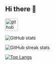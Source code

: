 ## Hi there 👋

<!--
**ArZarLordOfMango/ArZarLordOfMango** is a ✨ _special_ ✨ repository because its `README.md` (this file) appears on your GitHub profile.
-->
[<img src='https://cdn.jsdelivr.net/npm/simple-icons@3.0.1/icons/github.svg' alt='github' height='40'>](https://github.com/ArZarLordOfMango)  

![GitHub stats](https://github-readme-stats.vercel.app/api?username=ArZarLordOfMango&show_icons=true)  

![GitHub streak stats](https://streak-stats.demolab.com/?user=ArZarLordOfMango)  

[![Top Langs](https://github-readme-stats.vercel.app/api/top-langs/?username=ArZarLordOfMango)](https://github.com/anuraghazra/github-readme-stats)
